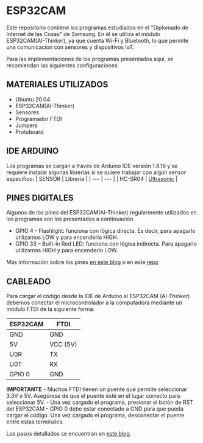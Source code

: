 # ESP32CAM
  Este repositorio contiene los programas estudiados en el "Diplomado de Internet de las Cosas" de Samsung.
  En él se utiliza el módulo ESP32CAM(AI-Thinker), ya que cuenta Wi-Fi y Bluetooth, lo que permite una comunicacion con sensores y dispositivos IoT.

  Para las implementaciones de los programas presentados aquí, se recomiendan las siguientes configuraciones: 

## MATERIALES UTILIZADOS
  * Ubuntu 20.04
  * ESP32CAM(AI-Thinker)
  * Sensores
  * Programador FTDI
  * Jumpers
  * Protoboard 

## IDE ARDUINO
  Los programas se cargan a través de Arduino IDE versión 1.8.16 y se requiere instalar algunas librerías si se quiere trabajar con algún sensor específico:
  | SENSOR | Librería |
  | --- | --- |
  | HC-SR04 | [Ultrasonic](https://github.com/ErickSimoes/Ultrasonic) |

## PINES DIGITALES
  Algunos de los pines del ESP32CAM(AI-Thinker) regularmente utilizados en los programas son los presentados a continuación
  * GPIO 4 - Flashlight: funciona con lógica directa. Es decir, para apagarlo utilizamos LOW y para encenderlo HIGH.
  * GPIO 33 – Built-in Red LED: funciona con lógica indirecta. Para apagarlo utilizamos HIGH y para encenderlo LOW.

  Más información sobre los pines [en este blog](https://randomnerdtutorials.com/esp32-cam-ai-thinker-pinout/) o en este [repo](https://github.com/raphaelbs/esp32-cam-ai-thinker/blob/master/docs/esp32cam-pin-notes.md)

## CABLEADO
  Para cargar el código desde la IDE de Arduino al ESP32CAM (AI-Thinker) debemos conectar el microcontrolador a la computadora mediante un módulo FTDI de la siguiente forma:

  | ESP32CAM | FTDI |
  | ------------- | ------------- |
  | GND	| GND |
  | 5V |	VCC (5V) |
  | U0R |	TX |
  | U0T |	RX |
  | GPIO 0	| GND |

  **IMPORTANTE** 
    - Muchos FTDI tienen un puente que permite seleccionar 3.3V o 5V. Asegúrese de que el puente esté en el lugar correcto para seleccionar 5V.
    - Una vez cargado el programa, presionar el botón de RST del ESP32CAM
    - GPIO 0 debe estar conectado a GND para que pueda cargar el código. Una vez cargado el programa, desconectar el puente entre estas terminales.

Los pasos detallados se encuentran en [este blog](https://randomnerdtutorials.com/program-upload-code-esp32-cam/).
